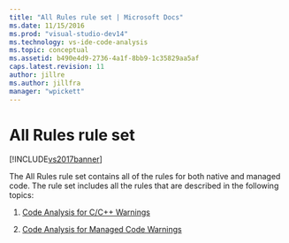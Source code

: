 ```yaml
---
title: "All Rules rule set | Microsoft Docs"
ms.date: 11/15/2016
ms.prod: "visual-studio-dev14"
ms.technology: vs-ide-code-analysis
ms.topic: conceptual
ms.assetid: b490e4d9-2736-4a1f-8bb9-1c35829aa5af
caps.latest.revision: 11
author: jillre
ms.author: jillfra
manager: "wpickett"
---
```

# All Rules rule set
[!INCLUDE[vs2017banner](../includes/vs2017banner.md)]

The All Rules rule set contains all of the rules for both native and managed code. The rule set includes all the rules that are described  in the following topics:

1. [Code Analysis for C/C++ Warnings](../code-quality/code-analysis-for-c-cpp-warnings.md)

2. [Code Analysis for Managed Code Warnings](../code-quality/code-analysis-for-managed-code-warnings.md)
